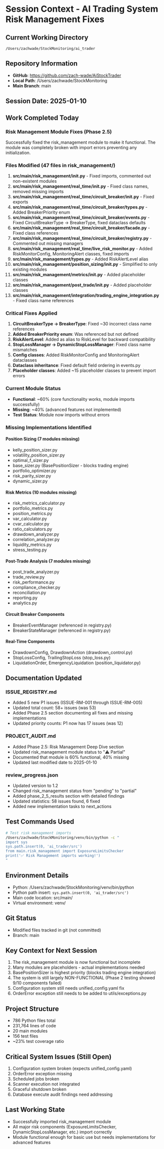 # Session Context - AI Trading System Risk Management Fixes

## Current Working Directory
`/Users/zachwade/StockMonitoring/ai_trader`

## Repository Information
- **GitHub**: https://github.com/zach-wade/AiStockTrader
- **Local Path**: /Users/zachwade/StockMonitoring
- **Main Branch**: main

## Session Date: 2025-01-10

## Work Completed Today

### Risk Management Module Fixes (Phase 2.5)
Successfully fixed the risk_management module to make it functional. The module was completely broken with import errors preventing any initialization.

### Files Modified (47 files in risk_management/)
1. **src/main/risk_management/__init__.py** - Fixed imports, commented out non-existent modules
2. **src/main/risk_management/real_time/__init__.py** - Fixed class names, removed missing imports
3. **src/main/risk_management/real_time/circuit_breaker/__init__.py** - Fixed exports
4. **src/main/risk_management/real_time/circuit_breaker/types.py** - Added BreakerPriority enum
5. **src/main/risk_management/real_time/circuit_breaker/events.py** - Fixed CircuitBreakerType → BreakerType, fixed dataclass defaults
6. **src/main/risk_management/real_time/circuit_breaker/facade.py** - Fixed class references
7. **src/main/risk_management/real_time/circuit_breaker/registry.py** - Commented out missing managers
8. **src/main/risk_management/real_time/live_risk_monitor.py** - Added RiskMonitorConfig, MonitoringAlert classes, fixed imports
9. **src/main/risk_management/types.py** - Added RiskAlertLevel alias
10. **src/main/risk_management/position_sizing/__init__.py** - Simplified to only existing modules
11. **src/main/risk_management/metrics/__init__.py** - Added placeholder classes
12. **src/main/risk_management/post_trade/__init__.py** - Added placeholder classes
13. **src/main/risk_management/integration/trading_engine_integration.py** - Fixed class name references

### Critical Fixes Applied
1. **CircuitBreakerType → BreakerType**: Fixed ~30 incorrect class name references
2. **Added BreakerPriority enum**: Was referenced but not defined
3. **RiskAlertLevel**: Added as alias to RiskLevel for backward compatibility
4. **StopLossManager → DynamicStopLossManager**: Fixed class name mismatches
5. **Config classes**: Added RiskMonitorConfig and MonitoringAlert dataclasses
6. **Dataclass inheritance**: Fixed default field ordering in events.py
7. **Placeholder classes**: Added ~15 placeholder classes to prevent import errors

### Current Module Status
- **Functional**: ~60% (core functionality works, module imports successfully)
- **Missing**: ~40% (advanced features not implemented)
- **Test Status**: Module now imports without errors

### Missing Implementations Identified

#### Position Sizing (7 modules missing)
- kelly_position_sizer.py
- volatility_position_sizer.py
- optimal_f_sizer.py
- base_sizer.py (BasePositionSizer - blocks trading engine)
- portfolio_optimizer.py
- risk_parity_sizer.py
- dynamic_sizer.py

#### Risk Metrics (10 modules missing)
- risk_metrics_calculator.py
- portfolio_metrics.py
- position_metrics.py
- var_calculator.py
- cvar_calculator.py
- ratio_calculators.py
- drawdown_analyzer.py
- correlation_analyzer.py
- liquidity_metrics.py
- stress_testing.py

#### Post-Trade Analysis (7 modules missing)
- post_trade_analyzer.py
- trade_review.py
- risk_performance.py
- compliance_checker.py
- reconciliation.py
- reporting.py
- analytics.py

#### Circuit Breaker Components
- BreakerEventManager (referenced in registry.py)
- BreakerStateManager (referenced in registry.py)

#### Real-Time Components
- DrawdownConfig, DrawdownAction (drawdown_control.py)
- StopLossConfig, TrailingStopLoss (stop_loss.py)
- LiquidationOrder, EmergencyLiquidation (position_liquidator.py)

## Documentation Updated

### ISSUE_REGISTRY.md
- Added 5 new P1 issues (ISSUE-RM-001 through ISSUE-RM-005)
- Updated total count: 58+ issues (was 53)
- Added Phase 2.5 section documenting all fixes and missing implementations
- Updated priority counts: P1 now has 17 issues (was 12)

### PROJECT_AUDIT.md
- Added Phase 2.5: Risk Management Deep Dive section
- Updated risk_management module status to "⚠️ Partial"
- Documented that module is 60% functional, 40% missing
- Updated last modified date to 2025-01-10

### review_progress.json
- Updated version to 1.2
- Changed risk_management status from "pending" to "partial"
- Added phase_2_5_results section with detailed findings
- Updated statistics: 58 issues found, 6 fixed
- Added new implementation tasks to next_actions

## Test Commands Used
```bash
# Test risk management imports
/Users/zachwade/StockMonitoring/venv/bin/python -c "
import sys
sys.path.insert(0, 'ai_trader/src')
from main.risk_management import ExposureLimitsChecker
print('✅ Risk Management imports working!')
"
```

## Environment Details
- Python: /Users/zachwade/StockMonitoring/venv/bin/python
- Python path insert: `sys.path.insert(0, 'ai_trader/src')`
- Main code location: src/main/
- Virtual environment: venv/

## Git Status
- Modified files tracked in git (not committed)
- Branch: main

## Key Context for Next Session
1. The risk_management module is now functional but incomplete
2. Many modules are placeholders - actual implementations needed
3. BasePositionSizer is highest priority (blocks trading engine integration)
4. The system is still largely NON-FUNCTIONAL (Phase 2 testing showed 9/10 components failed)
5. Configuration system still needs unified_config.yaml fix
6. OrderError exception still needs to be added to utils/exceptions.py

## Project Structure
- 786 Python files total
- 231,764 lines of code
- 20 main modules
- 156 test files
- ~23% test coverage ratio

## Critical System Issues (Still Open)
1. Configuration system broken (expects unified_config.yaml)
2. OrderError exception missing
3. Scheduled jobs broken
4. Scanner execution not integrated
5. Graceful shutdown broken
6. Database execute audit findings need addressing

## Last Working State
- Successfully imported risk_management module
- All major risk components (ExposureLimitsChecker, DynamicStopLossManager, etc.) import correctly
- Module functional enough for basic use but needs implementations for advanced features